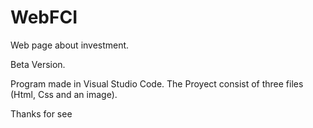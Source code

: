 # WebFCI
Web page about investment.

Beta Version.

Program made in Visual Studio Code.
The Proyect consist of three files (Html, Css and an image).

Thanks for see
